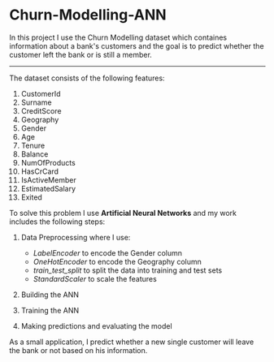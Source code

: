 # Churn-Modelling-ANN 

In this project I use the Churn Modelling dataset which containes information about a bank's customers and the goal is to predict whether the customer left the bank or is still a member.

----
The dataset consists of the following features:

1) CustomerId
2) Surname
3) CreditScore
4) Geography
5) Gender
6) Age
7) Tenure
8) Balance
9) NumOfProducts
10) HasCrCard
11) IsActiveMember
12) EstimatedSalary
13) Exited

To solve this problem I use **Artificial Neural Networks** and my work includes the following steps:

1. Data Preprocessing where I use:
    * *LabelEncoder* to encode the Gender column
    * *OneHotEncoder* to encode the Geography column
    * *train_test_split* to split the data into training and test sets
    * *StandardScaler* to scale the features
  
2. Building the ANN
3. Training the ANN
4. Making predictions and evaluating the model

As a small application, I predict whether a new single customer will leave the bank or not based on his information.

